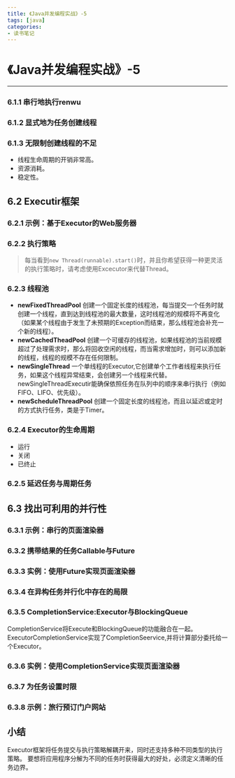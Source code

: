 ```yaml
---
title: 《Java并发编程实战》-5
tags: [java]
categories:
- 读书笔记
---
```


# 《Java并发编程实战》-5

---

### 6.1.1 串行地执行renwu

### 6.1.2 显式地为任务创建线程

### 6.1.3 无限制创建线程的不足

* 线程生命周期的开销非常高。
* 资源消耗。
* 稳定性。

## 6.2 Executir框架

### 6.2.1 示例：基于Executor的Web服务器

### 6.2.2 执行策略

>每当看到`new Thread(runnable).start()`时，并且你希望获得一种更灵活的执行策略时，请考虑使用Excecutor来代替Thread。

### 6.2.3 线程池

* **newFixedThreadPool** 创建一个固定长度的线程池，每当提交一个任务时就创建一个线程，直到达到线程池的最大数量，这时线程池的规模将不再变化（如果某个线程由于发生了未预期的Exception而结束，那么线程池会补充一个新的线程）。
* **newCachedTheadPool** 创建一个可缓存的线程池，如果线程池的当前规模超过了处理需求时，那么将回收空闲的线程，而当需求增加时，则可以添加新的线程，线程的规模不存在任何限制。
* **newSingleThread** 一个单线程的Executor,它创建单个工作者线程来执行任务，如果这个线程异常结束，会创建另一个线程来代替。newSingleThreadExecutir能确保依照任务在队列中的顺序来串行执行（例如FIFO、LIFO、优先级）。
* **newScheduleThreadPool** 创建一个固定长度的线程池，而且以延迟或定时的方式执行任务，类是于Timer。

### 6.2.4 Executor的生命周期

* 运行
* 关闭
* 已终止


### 6.2.5 延迟任务与周期任务

## 6.3 找出可利用的并行性

### 6.3.1 示例：串行的页面渲染器

### 6.3.2 携带结果的任务Callable与Future

### 6.3.3 实例：使用Future实现页面渲染器

### 6.3.4 在异构任务并行化中存在的局限

### 6.3.5 CompletionService:Executor与BlockingQueue

CompletionService将Execute和BlockingQueue的功能融合在一起。ExecutorCompletionService实现了CompletionSeervice,并将计算部分委托给一个Executor。

### 6.3.6 实例：使用CompletionService实现页面渲染器

### 6.3.7 为任务设置时限

### 6.3.8 示例：旅行预订门户网站

## 小结

Executor框架将任务提交与执行策略解耦开来，同时还支持多种不同类型的执行策略。
要想将应用程序分解为不同的任务时获得最大的好处，必须定义清晰的任务边界。